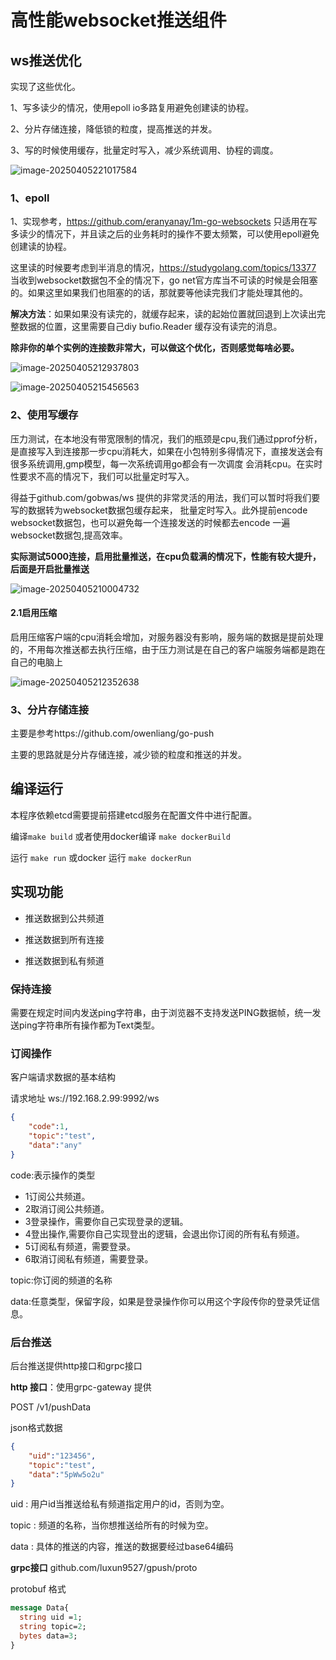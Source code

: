 # 高性能websocket推送组件


## ws推送优化

实现了这些优化。

1、写多读少的情况，使用epoll io多路复用避免创建读的协程。

2、分片存储连接，降低锁的粒度，提高推送的并发。

3、写的时候使用缓存，批量定时写入，减少系统调用、协程的调度。

![image-20250405221017584](C:\Users\dengyongcai\AppData\Roaming\Typora\typora-user-images\image-20250405221017584.png)

### 1、epoll

1、实现参考，https://github.com/eranyanay/1m-go-websockets   只适用在写多读少的情况下，并且读之后的业务耗时的操作不要太频繁，可以使用epoll避免创建读的协程。

这里读的时候要考虑到半消息的情况，https://studygolang.com/topics/13377  当收到websocket数据包不全的情况下，go net官方库当不可读的时候是会阻塞的。如果这里如果我们也阻塞的的话，那就要等他读完我们才能处理其他的。

**解决方法**：如果如果没有读完的，就缓存起来，读的起始位置就回退到上次读出完整数据的位置，这里需要自己diy bufio.Reader 缓存没有读完的消息。

**除非你的单个实例的连接数非常大，可以做这个优化，否则感觉每啥必要。**

![image-20250405212937803](C:\Users\dengyongcai\AppData\Roaming\Typora\typora-user-images\image-20250405212937803.png)

![image-20250405215456563](C:\Users\dengyongcai\AppData\Roaming\Typora\typora-user-images\image-20250405215456563.png)



### 2、使用写缓存

压力测试，在本地没有带宽限制的情况，我们的瓶颈是cpu,我们通过pprof分析，是直接写入到连接那一步cpu消耗大，如果在小包特别多得情况下，直接发送会有很多系统调用,gmp模型，每一次系统调用go都会有一次调度 会消耗cpu。在实时性要求不高的情况下，我们可以批量定时写入。

得益于github.com/gobwas/ws 提供的非常灵活的用法，我们可以暂时将我们要写的数据转为websocket数据包缓存起来， 批量定时写入。此外提前encode websocket数据包，也可以避免每一个连接发送的时候都去encode 一遍websocket数据包,提高效率。

**实际测试5000连接，启用批量推送，在cpu负载满的情况下，性能有较大提升，后面是开启批量推送**

![image-20250405210004732](C:\Users\dengyongcai\AppData\Roaming\Typora\typora-user-images\image-20250405210004732.png)

#### 2.1启用压缩

启用压缩客户端的cpu消耗会增加，对服务器没有影响，服务端的数据是提前处理的，不用每次推送都去执行压缩，由于压力测试是在自己的客户端服务端都是跑在自己的电脑上



![image-20250405212352638](C:\Users\dengyongcai\AppData\Roaming\Typora\typora-user-images\image-20250405212352638.png)



### 3、分片存储连接

主要是参考https://github.com/owenliang/go-push

主要的思路就是分片存储连接，减少锁的粒度和推送的并发。



## 编译运行

本程序依赖etcd需要提前搭建etcd服务在配置文件中进行配置。

编译`make build`  或者使用docker编译 `make dockerBuild`

运行 `make run` 或docker 运行 `make dockerRun`

## 实现功能

- 推送数据到公共频道


- 推送数据到所有连接


- 推送数据到私有频道

### 保持连接

需要在规定时间内发送ping字符串，由于浏览器不支持发送PING数据帧，统一发送ping字符串所有操作都为Text类型。

### 订阅操作

客户端请求数据的基本结构

请求地址 ws://192.168.2.99:9992/ws

```json
{
    "code":1,
    "topic":"test",
    "data":"any"
}
```

code:表示操作的类型

- 1订阅公共频道。
- 2取消订阅公共频道。
- 3登录操作，需要你自己实现登录的逻辑。
- 4登出操作,需要你自己实现登出的逻辑，会退出你订阅的所有私有频道。
- 5订阅私有频道，需要登录。
- 6取消订阅私有频道，需要登录。

topic:你订阅的频道的名称

data:任意类型，保留字段，如果是登录操作你可以用这个字段传你的登录凭证信息。

### 后台推送

后台推送提供http接口和grpc接口

**http 接口**：使用grpc-gateway 提供

POST /v1/pushData

json格式数据

```json
{
    "uid":"123456",
    "topic":"test",
    "data":"5pWw5o2u"
}
```

uid    :  用户id当推送给私有频道指定用户的id，否则为空。

topic : 频道的名称，当你想推送给所有的时候为空。

data : 具体的推送的内容，推送的数据要经过base64编码

**grpc接口** github.com/luxun9527/gpush/proto

protobuf 格式

```protobuf
message Data{
  string uid =1;
  string topic=2;
  bytes data=3;
}
```
